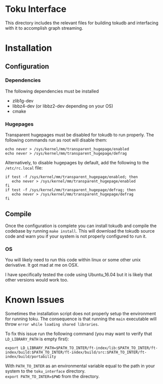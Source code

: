 # Toku Interface
This directory includes the relevant files for building tokudb and interfacing with it to accomplish graph streaming.

# Installation

## Configuration
### Dependencies
The following dependencies must be installed
- zlib1g-dev 
- libbz4-dev (or libbz2-dev depending on your OS)
- cmake

### Hugepages
Transparent hugepages must be disabled for tokudb to run properly. The following commands run as root will disable them:
```
echo never > /sys/kernel/mm/transparent_hugepage/enabled
echo never > /sys/kernel/mm/transparent_hugepage/defrag
```

Alternatively, to disable hugepages by default, add the following to the `/etc/rc.local` file:
```
if test -f /sys/kernel/mm/transparent_hugepage/enabled; then
   echo never > /sys/kernel/mm/transparent_hugepage/enabled
fi
if test -f /sys/kernel/mm/transparent_hugepage/defrag; then
   echo never > /sys/kernel/mm/transparent_hugepage/defrag
fi
```

## Compile
Once the configuration is complete you can install tokudb and compile the codebase by running `make install`. This will download the tokudb source code and warn you if your system is not properly configured to run it.

### OS
You will likely need to run this code within linux or some other unix derivative. It got mad at me on OSX.

I have specifically tested the code using Ubuntu_16.04 but it is likely that other versions would work too.

# Known Issues
Sometimes the installation script does not properly setup the environment for running toku. The consequence is that running the `main` executable will throw `error while loading shared libraries`.

To fix this issue run the following command (you may want to verify that `LD_LIBRARY_PATH` is empty first):
```
export LD_LIBRARY_PATH=$PATH_TO_INTER/ft-index/lib:$PATH_TO_INTER/ft-index/build:$PATH_TO_INTER/ft-index/build/src:$PATH_TO_INTER/ft-index/build/portability
```
With `PATH_TO_INTER` as an environmental variable equal to the path in your system to the `toku_interface` directory.  
`export PATH_TO_INTER=$PWD` from the directory.

